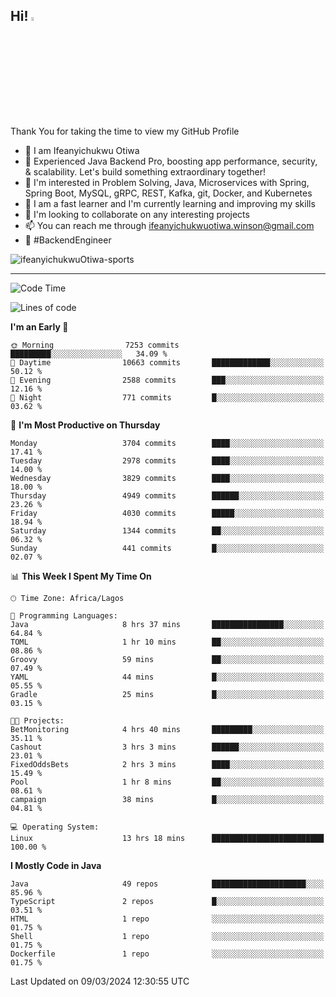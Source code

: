 <!-- BLOG-POST-LIST:START --><!-- BLOG-POST-LIST:END -->

## Hi! <img src="https://media.giphy.com/media/hvRJCLFzcasrR4ia7z/giphy.gif" width="4%"> 

Thank You for taking the time to view my GitHub Profile

- 👋 I am Ifeanyichukwu Otiwa
- 🚀 Experienced Java Backend Pro, boosting app performance, security, & scalability. Let's build something extraordinary together!
- 👀 I'm interested in Problem Solving, Java, Microservices with Spring, Spring Boot, MySQL, gRPC, REST, Kafka, git, Docker, and Kubernetes
- 🌱 I am a fast learner and I'm currently learning and improving my skills
- 💞️ I'm looking to collaborate on any interesting projects
- 📫 You can reach me through ifeanyichukwuotiwa.winson@gmail.com
- 🚀 #BackendEngineer

<p align="left" marginTop="10px"> <img src="https://komarev.com/ghpvc/?username=ifeanyichukwuOtiwa-sports&label=Profile%20views&color=0e75b6&style=for-the-badge" alt="ifeanyichukwuOtiwa-sports" /> </p>

***

<!--START_SECTION:waka-->
![Code Time](http://img.shields.io/badge/Code%20Time-2%2C300%20hrs%2031%20mins-blue)

![Lines of code](https://img.shields.io/badge/From%20Hello%20World%20I%27ve%20Written-4.7%20million%20lines%20of%20code-blue)

**I'm an Early 🐤** 

```text
🌞 Morning                7253 commits        █████████░░░░░░░░░░░░░░░░   34.09 % 
🌆 Daytime                10663 commits       █████████████░░░░░░░░░░░░   50.12 % 
🌃 Evening                2588 commits        ███░░░░░░░░░░░░░░░░░░░░░░   12.16 % 
🌙 Night                  771 commits         █░░░░░░░░░░░░░░░░░░░░░░░░   03.62 % 
```
📅 **I'm Most Productive on Thursday** 

```text
Monday                   3704 commits        ████░░░░░░░░░░░░░░░░░░░░░   17.41 % 
Tuesday                  2978 commits        ████░░░░░░░░░░░░░░░░░░░░░   14.00 % 
Wednesday                3829 commits        ████░░░░░░░░░░░░░░░░░░░░░   18.00 % 
Thursday                 4949 commits        ██████░░░░░░░░░░░░░░░░░░░   23.26 % 
Friday                   4030 commits        █████░░░░░░░░░░░░░░░░░░░░   18.94 % 
Saturday                 1344 commits        ██░░░░░░░░░░░░░░░░░░░░░░░   06.32 % 
Sunday                   441 commits         █░░░░░░░░░░░░░░░░░░░░░░░░   02.07 % 
```


📊 **This Week I Spent My Time On** 

```text
🕑︎ Time Zone: Africa/Lagos

💬 Programming Languages: 
Java                     8 hrs 37 mins       ████████████████░░░░░░░░░   64.84 % 
TOML                     1 hr 10 mins        ██░░░░░░░░░░░░░░░░░░░░░░░   08.86 % 
Groovy                   59 mins             ██░░░░░░░░░░░░░░░░░░░░░░░   07.49 % 
YAML                     44 mins             █░░░░░░░░░░░░░░░░░░░░░░░░   05.55 % 
Gradle                   25 mins             █░░░░░░░░░░░░░░░░░░░░░░░░   03.15 % 

🐱‍💻 Projects: 
BetMonitoring            4 hrs 40 mins       █████████░░░░░░░░░░░░░░░░   35.11 % 
Cashout                  3 hrs 3 mins        ██████░░░░░░░░░░░░░░░░░░░   23.01 % 
FixedOddsBets            2 hrs 3 mins        ████░░░░░░░░░░░░░░░░░░░░░   15.49 % 
Pool                     1 hr 8 mins         ██░░░░░░░░░░░░░░░░░░░░░░░   08.61 % 
campaign                 38 mins             █░░░░░░░░░░░░░░░░░░░░░░░░   04.81 % 

💻 Operating System: 
Linux                    13 hrs 18 mins      █████████████████████████   100.00 % 
```

**I Mostly Code in Java** 

```text
Java                     49 repos            █████████████████████░░░░   85.96 % 
TypeScript               2 repos             █░░░░░░░░░░░░░░░░░░░░░░░░   03.51 % 
HTML                     1 repo              ░░░░░░░░░░░░░░░░░░░░░░░░░   01.75 % 
Shell                    1 repo              ░░░░░░░░░░░░░░░░░░░░░░░░░   01.75 % 
Dockerfile               1 repo              ░░░░░░░░░░░░░░░░░░░░░░░░░   01.75 % 
```




 Last Updated on 09/03/2024 12:30:55 UTC
<!--END_SECTION:waka-->

<!--
<p align="center">
![trophy](https://github-profile-trophy.vercel.app/?username=ifeanyichukwuOtiwa-sports&theme=onedark) (https://github.com/ryo-ma/github-profile-trophy)
</p>
-->

<!---
ifeanyi-otiwa/ifeanyi-otiwa is a ✨ special ✨ repository because its `README.md` (this file) appears on your GitHub profile.
You can click the Preview link to take a look at your changes.
--->

